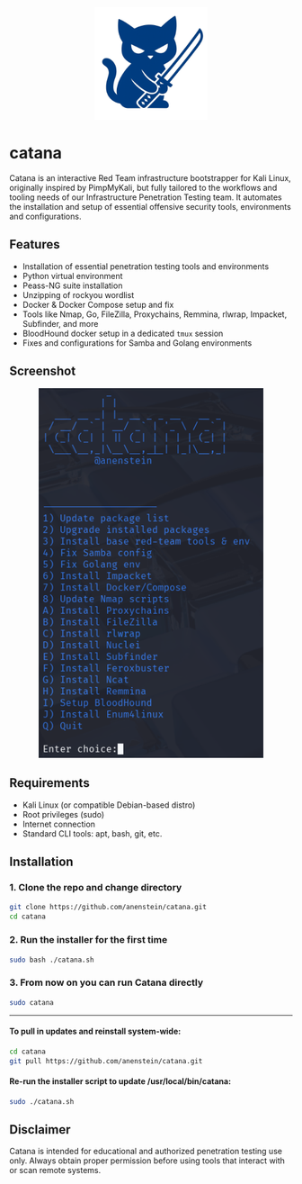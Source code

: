 <p align="center">
  <img src="assets/logo.png" alt="Catana Logo" width="200"/>
</p>

# catana
Catana is an interactive Red Team infrastructure bootstrapper for Kali Linux, originally inspired by PimpMyKali, but fully tailored to the workflows and tooling needs of our Infrastructure Penetration Testing team. It automates the installation and setup of essential offensive security tools, environments and configurations.

## Features

- Installation of essential penetration testing tools and environments
- Python virtual environment
- Peass-NG suite installation
- Unzipping of rockyou wordlist
- Docker & Docker Compose setup and fix
- Tools like Nmap, Go, FileZilla, Proxychains, Remmina, rlwrap, Impacket, Subfinder, and more
- BloodHound docker setup in a dedicated `tmux` session
- Fixes and configurations for Samba and Golang environments

## Screenshot

<p align="center">
  <img src="assets/catanamenu.png" width="400" alt="Catana main menu" />
</p>

## Requirements

- Kali Linux (or compatible Debian-based distro)
- Root privileges (sudo)
- Internet connection
- Standard CLI tools: apt, bash, git, etc.

## Installation

### 1. Clone the repo and change directory
```bash
git clone https://github.com/anenstein/catana.git
cd catana
```
### 2. Run the installer for the first time
```bash
sudo bash ./catana.sh
```
### 3. From now on you can run Catana directly
```bash
sudo catana
```
---
#### To pull in updates and reinstall system-wide:
```bash
cd catana
git pull https://github.com/anenstein/catana.git
```
#### Re-run the installer script to update /usr/local/bin/catana:
```bash
sudo ./catana.sh
```
## Disclaimer

Catana is intended for educational and authorized penetration testing use only. Always obtain proper permission before using tools that interact with or scan remote systems.

